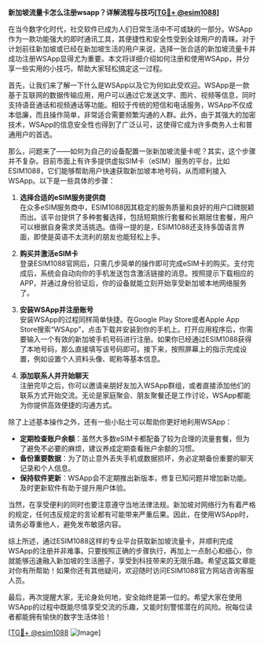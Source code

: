 **新加坡流量卡怎么注册wsapp？详解流程与技巧[[TG💪+ @esim1088](https://t.me/s/esim1088)]**

在当今数字化时代，社交软件已成为人们日常生活中不可或缺的一部分。WSApp作为一款功能强大的即时通讯工具，其便捷性和安全性受到全球用户的青睐。对于计划前往新加坡或已经在新加坡生活的用户来说，选择一张合适的新加坡流量卡并成功注册WSApp显得尤为重要。本文将详细介绍如何注册和使用WSApp，并分享一些实用的小技巧，帮助大家轻松搞定这一过程。

首先，让我们来了解一下什么是WSApp以及它为何如此受欢迎。WSApp是一款基于互联网的数据传输应用，用户可以通过它发送文字、图片、视频等信息，同时支持语音通话和视频通话等功能。相较于传统的短信和电话服务，WSApp不仅成本低廉，而且操作简单，非常适合需要频繁沟通的人群。此外，由于其强大的加密技术，WSApp的信息安全性也得到了广泛认可，这使得它成为许多商务人士和普通用户的首选。

那么，问题来了——如何为自己的设备配置一张新加坡流量卡呢？其实，这个步骤并不复杂。目前市面上有许多提供虚拟SIM卡（eSIM）服务的平台，比如ESIM1088，它们能够帮助用户快速获取新加坡本地号码，从而顺利接入WSApp。以下是一些具体的步骤：

1. **选择合适的eSIM服务提供商**  
   在众多eSIM服务商中，ESIM1088因其稳定的服务质量和良好的用户口碑脱颖而出。该平台提供了多种套餐选择，包括短期旅行套餐和长期居住套餐，用户可以根据自身需求灵活挑选。值得一提的是，ESIM1088还支持多国语言界面，即使是英语不太流利的朋友也能轻松上手。

2. **购买并激活eSIM卡**  
   登录ESIM1088官网后，只需几步简单的操作即可完成eSIM卡的购买。支付完成后，系统会自动向你的手机发送包含激活链接的消息。按照提示下载相应的APP，并通过身份验证后，你的设备就能立刻开始享受新加坡本地网络服务了。

3. **安装WSApp并注册账号**  
   安装WSApp的过程同样简单快捷。在Google Play Store或者Apple App Store搜索“WSApp”，点击下载并安装到你的手机上。打开应用程序后，你需要输入一个有效的新加坡手机号码进行注册。如果你已经通过ESIM1088获得了本地号码，那么直接填写该号码即可。接下来，按照屏幕上的指示完成设置，例如设置个人资料头像、昵称等基本信息。

4. **添加联系人并开始聊天**  
   注册完毕之后，你可以邀请亲朋好友加入WSApp群组，或者直接添加他们的联系方式开始交流。无论是家庭聚会、朋友聚餐还是工作讨论，WSApp都能为你提供高效便捷的沟通方式。

除了上述基本操作之外，还有一些小贴士可以帮助你更好地利用WSApp：

- **定期检查账户余额**：虽然大多数eSIM卡都配备了较为合理的流量套餐，但为了避免不必要的麻烦，建议养成定期查看账户余额的习惯。
- **备份重要数据**：为了防止意外丢失手机或数据损坏，务必定期备份重要的聊天记录和个人信息。
- **保持软件更新**：WSApp会不定期推出新版本，修复已知问题并增加新功能。及时更新软件有助于提升用户体验。

当然，在享受便利的同时也要注意遵守当地法律法规。新加坡对网络行为有着严格的规定，任何违反规定的言论都有可能带来严重后果。因此，在使用WSApp时，请务必尊重他人，避免发布敏感内容。

综上所述，通过ESIM1088这样的专业平台获取新加坡流量卡，并顺利完成WSApp的注册并非难事。只要按照正确的步骤执行，再加上一点耐心和细心，你就能够迅速融入新加坡的生活圈子，享受到科技带来的无限乐趣。希望这篇文章能对你有所帮助！如果你还有其他疑问，欢迎随时访问ESIM1088官方网站咨询客服人员。

最后，再次提醒大家，无论身处何地，安全始终是第一位的。希望大家在使用WSApp的过程中既能尽情享受交流的乐趣，又能时刻警惕潜在的风险。祝每位读者都能拥有愉快的数字生活体验！

[[TG💪+ @esim1088](https://t.me/s/esim1088) ![Image](https://i.postimg.cc/4NQfJmqS/Snipaste-2025-05-13-00-14-12.png)]